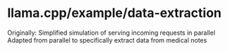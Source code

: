 # llama.cpp/example/data-extraction

Originally: Simplified simulation of serving incoming requests in parallel
Adapted from parallel to specifically extract data from medical notes
